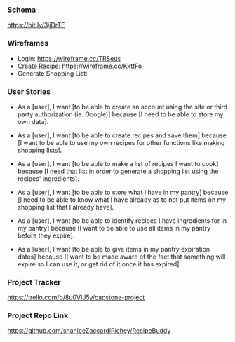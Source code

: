 ### Schema
https://bit.ly/3ijDrTE

### Wireframes
- Login: https://wireframe.cc/TRSeus
- Create Recipe: https://wireframe.cc/KkttFo
- Generate Shopping List: 

### User Stories
- As a [user], 
  I want [to be able to create an account using the site or third party authorization (ie. Google)] 
  because [I need to be able to store my own data].
  
- As a [user], 
  I want [to be able to create recipes and save them]
  because [I want to be able to use my own recipes for other functions like making shopping lists].

- As a [user],
  I want [to be able to make a list of recipes I want to cook]
  because [I need that list in order to generate a shopping list using the recipes' ingredients].

- As a [user],
  I want [to be able to store what I have in my pantry]
  because [I need to be able to know what I have already as to not put 
           items on my shopping list that I already have].

- As a [user],
  I want [to be able to identify recipes I have ingredients for in my pantry]
  because [I want to be able to use all items in my pantry before they expire].
  
- As a [user],
  I want [to be able to give items in my pantry expiration dates]
  because [I want to be made aware of the fact that something will 
           expire so I can use it, or get rid of it once it has expired].

### Project Tracker

https://trello.com/b/8u0VIJ5y/capstone-project

### Project Repo Link

https://github.com/shaniceZaccardiRichey/RecipeBuddy
